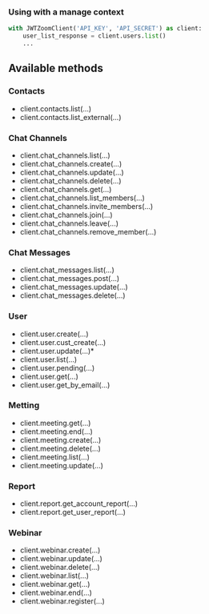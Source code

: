 ### Using with a manage context

```python
with JWTZoomClient('API_KEY', 'API_SECRET') as client:
    user_list_response = client.users.list()
    ...
```

## Available methods

### Contacts

- client.contacts.list(...)
- client.contacts.list_external(...)

### Chat Channels

- client.chat_channels.list(...)
- client.chat_channels.create(...)
- client.chat_channels.update(...)
- client.chat_channels.delete(...)
- client.chat_channels.get(...)
- client.chat_channels.list_members(...)
- client.chat_channels.invite_members(...)
- client.chat_channels.join(...)
- client.chat_channels.leave(...)
- client.chat_channels.remove_member(...)

### Chat Messages

- client.chat_messages.list(...)
- client.chat_messages.post(...)
- client.chat_messages.update(...)
- client.chat_messages.delete(...)

### User

- client.user.create(...)
- client.user.cust_create(...)
- client.user.update(...)\*
- client.user.list(...)
- client.user.pending(...)
- client.user.get(...)
- client.user.get_by_email(...)

### Metting

- client.meeting.get(...)
- client.meeting.end(...)
- client.meeting.create(...)
- client.meeting.delete(...)
- client.meeting.list(...)
- client.meeting.update(...)

### Report

- client.report.get_account_report(...)
- client.report.get_user_report(...)

### Webinar

- client.webinar.create(...)
- client.webinar.update(...)
- client.webinar.delete(...)
- client.webinar.list(...)
- client.webinar.get(...)
- client.webinar.end(...)
- client.webinar.register(...)